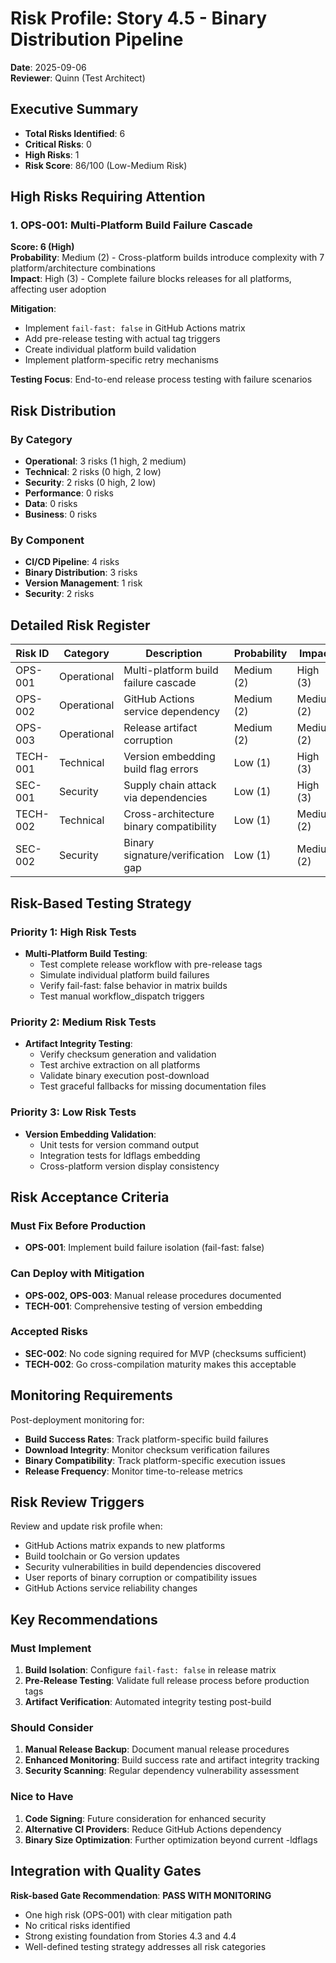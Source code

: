 # Risk Profile: Story 4.5 - Binary Distribution Pipeline

**Date**: 2025-09-06  
**Reviewer**: Quinn (Test Architect)

## Executive Summary

- **Total Risks Identified**: 6
- **Critical Risks**: 0
- **High Risks**: 1 
- **Risk Score**: 86/100 (Low-Medium Risk)

## High Risks Requiring Attention

### 1. OPS-001: Multi-Platform Build Failure Cascade

**Score: 6 (High)**  
**Probability**: Medium (2) - Cross-platform builds introduce complexity with 7 platform/architecture combinations  
**Impact**: High (3) - Complete failure blocks releases for all platforms, affecting user adoption  

**Mitigation**:
- Implement `fail-fast: false` in GitHub Actions matrix
- Add pre-release testing with actual tag triggers
- Create individual platform build validation
- Implement platform-specific retry mechanisms

**Testing Focus**: End-to-end release process testing with failure scenarios

## Risk Distribution

### By Category
- **Operational**: 3 risks (1 high, 2 medium)
- **Technical**: 2 risks (0 high, 2 low)
- **Security**: 2 risks (0 high, 2 low)
- **Performance**: 0 risks
- **Data**: 0 risks
- **Business**: 0 risks

### By Component
- **CI/CD Pipeline**: 4 risks
- **Binary Distribution**: 3 risks
- **Version Management**: 1 risk
- **Security**: 2 risks

## Detailed Risk Register

| Risk ID  | Category | Description | Probability | Impact | Score | Priority |
|----------|----------|-------------|-------------|---------|-------|----------|
| OPS-001  | Operational | Multi-platform build failure cascade | Medium (2) | High (3) | 6 | High |
| OPS-002  | Operational | GitHub Actions service dependency | Medium (2) | Medium (2) | 4 | Medium |
| OPS-003  | Operational | Release artifact corruption | Medium (2) | Medium (2) | 4 | Medium |
| TECH-001 | Technical | Version embedding build flag errors | Low (1) | High (3) | 3 | Low |
| SEC-001  | Security | Supply chain attack via dependencies | Low (1) | High (3) | 3 | Low |
| TECH-002 | Technical | Cross-architecture binary compatibility | Low (1) | Medium (2) | 2 | Low |
| SEC-002  | Security | Binary signature/verification gap | Low (1) | Medium (2) | 2 | Low |

## Risk-Based Testing Strategy

### Priority 1: High Risk Tests
- **Multi-Platform Build Testing**:
  - Test complete release workflow with pre-release tags
  - Simulate individual platform build failures
  - Verify fail-fast: false behavior in matrix builds
  - Test manual workflow_dispatch triggers

### Priority 2: Medium Risk Tests
- **Artifact Integrity Testing**:
  - Verify checksum generation and validation
  - Test archive extraction on all platforms
  - Validate binary execution post-download
  - Test graceful fallbacks for missing documentation files

### Priority 3: Low Risk Tests
- **Version Embedding Validation**:
  - Unit tests for version command output
  - Integration tests for ldflags embedding
  - Cross-platform version display consistency

## Risk Acceptance Criteria

### Must Fix Before Production
- **OPS-001**: Implement build failure isolation (fail-fast: false)

### Can Deploy with Mitigation
- **OPS-002, OPS-003**: Manual release procedures documented
- **TECH-001**: Comprehensive testing of version embedding

### Accepted Risks
- **SEC-002**: No code signing required for MVP (checksums sufficient)
- **TECH-002**: Go cross-compilation maturity makes this acceptable

## Monitoring Requirements

Post-deployment monitoring for:
- **Build Success Rates**: Track platform-specific build failures
- **Download Integrity**: Monitor checksum verification failures
- **Binary Compatibility**: Track platform-specific execution issues
- **Release Frequency**: Monitor time-to-release metrics

## Risk Review Triggers

Review and update risk profile when:
- GitHub Actions matrix expands to new platforms
- Build toolchain or Go version updates
- Security vulnerabilities in build dependencies discovered
- User reports of binary corruption or compatibility issues
- GitHub Actions service reliability changes

## Key Recommendations

### Must Implement
1. **Build Isolation**: Configure `fail-fast: false` in release matrix
2. **Pre-Release Testing**: Validate full release process before production tags
3. **Artifact Verification**: Automated integrity testing post-build

### Should Consider
1. **Manual Release Backup**: Document manual release procedures
2. **Enhanced Monitoring**: Build success rate and artifact integrity tracking
3. **Security Scanning**: Regular dependency vulnerability assessment

### Nice to Have
1. **Code Signing**: Future consideration for enhanced security
2. **Alternative CI Providers**: Reduce GitHub Actions dependency
3. **Binary Size Optimization**: Further optimization beyond current -ldflags

## Integration with Quality Gates

**Risk-based Gate Recommendation**: **PASS WITH MONITORING**
- One high risk (OPS-001) with clear mitigation path
- No critical risks identified  
- Strong existing foundation from Stories 4.3 and 4.4
- Well-defined testing strategy addresses all risk categories